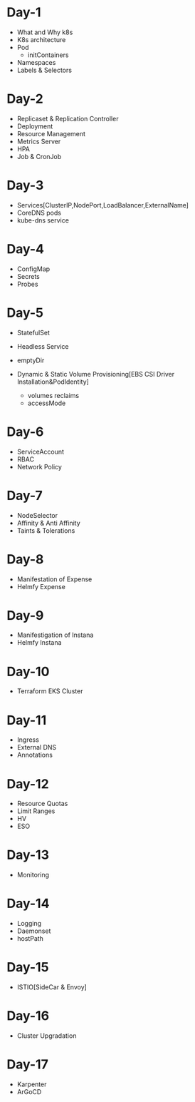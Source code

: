 # Day-1
- What and Why k8s
- K8s architecture
- Pod
  - initContainers
- Namespaces
- Labels & Selectors

# Day-2
- Replicaset & Replication Controller
- Deployment
- Resource Management
- Metrics Server
- HPA
- Job & CronJob

# Day-3
- Services[ClusterIP,NodePort,LoadBalancer,ExternalName]
- CoreDNS pods
- kube-dns service

# Day-4
- ConfigMap
- Secrets
- Probes

# Day-5
- StatefulSet
- Headless Service
- emptyDir

- Dynamic & Static Volume Provisioning[EBS CSI Driver Installation&PodIdentity]
  - volumes reclaims
  - accessMode

# Day-6
- ServiceAccount
- RBAC
- Network Policy

# Day-7
- NodeSelector
- Affinity & Anti Affinity
- Taints & Tolerations

# Day-8
- Manifestation of Expense
- Helmfy Expense

# Day-9
- Manifestigation of Instana
- Helmfy Instana

# Day-10
- Terraform EKS Cluster 

# Day-11
- Ingress
- External DNS
- Annotations

# Day-12
- Resource Quotas
- Limit Ranges
- HV
- ESO

# Day-13
- Monitoring

# Day-14
- Logging
- Daemonset
- hostPath

# Day-15
- ISTIO[SideCar & Envoy]

# Day-16
- Cluster Upgradation 

# Day-17
- Karpenter
- ArGoCD






